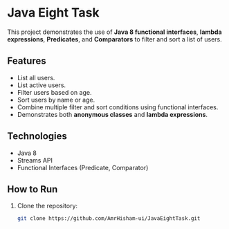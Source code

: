 # Java Eight Task

This project demonstrates the use of **Java 8 functional interfaces**, **lambda expressions**, **Predicates**, and **Comparators** to filter and sort a list of users.

## Features

- List all users.
- List active users.
- Filter users based on age.
- Sort users by name or age.
- Combine multiple filter and sort conditions using functional interfaces.
- Demonstrates both **anonymous classes** and **lambda expressions**.

## Technologies

- Java 8
- Streams API
- Functional Interfaces (Predicate, Comparator)

## How to Run

1. Clone the repository:
   ```bash
   git clone https://github.com/AmrHisham-ui/JavaEightTask.git
